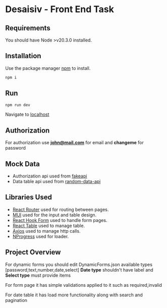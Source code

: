 # Desaisiv - Front End Task

## Requirements
You should have Node >v20.3.0 installed.

## Installation
Use the package manager [npm](https://docs.npmjs.com/) to install.

```cmd
npm i
```

## Run

```cmd
npm run dev
```
Navigate to [localhost](http://localhost:3000/)
## Authorization

For authorization use **john@mail.com** for email and **changeme** for password

## Mock Data

+ Authorization api used from [fakeapi](https://fakeapi.platzi.com/en/rest/auth-jwt/)
+ Data table api used from [random-data-api](https://random-data-api.com/documentation)


## Libraries Used

+ [React Router](https://reactrouter.com/en/main) used for routing between pages.
+ [MUI](https://mui.com/) used for the input and table design.
+ [React Hook Form](https://react-hook-form.com/) used to handle form pages.
+ [React Table](https://tanstack.com/table/v8/docs/examples/react/basic) used to manage table.
+ [Axios](https://axios-http.com/docs/intro) used to manage http calls.
+ [NProgress](https://www.npmjs.com/package/nprogress) used for loader.
 
## Project Overview

For dynamic forms you should edit DynamicForms.json available types [password,text,number,date,select]
**Date type** shouldn't have label and **Select type** must provide items

For form page it has simple validations applied to it such as required,invalid

For date table it has load more functionality along with search and pagination